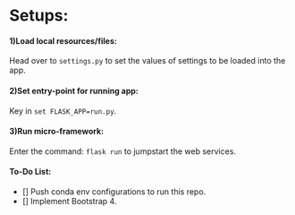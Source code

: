 # Setups:

#### 1)Load local resources/files:
Head over to ```settings.py``` to set the values of settings to be loaded into the app.


#### 2)Set entry-point for running app:
Key in ```set FLASK_APP=run.py```.


#### 3)Run micro-framework:
Enter the command: ```flask run``` to jumpstart the web services.


#### To-Do List:

- [] Push conda env configurations to run this repo.
- [] Implement Bootstrap 4.

